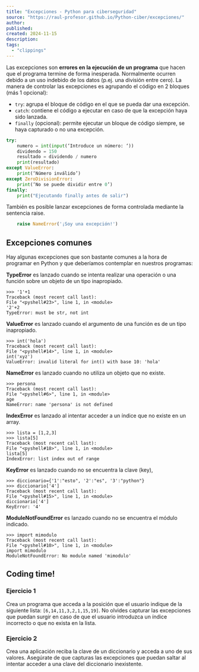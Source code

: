 ```yaml
---
title: "Excepciones - Python para ciberseguridad"
source: "https://raul-profesor.github.io/Python-ciber/excepciones/"
author:
published:
created: 2024-11-15
description:
tags:
  - "clippings"
---
```

Las excepciones son **errores en la ejecución de un programa** que hacen que el programa termine de forma inesperada. Normalmente ocurren debido a un uso indebido de los datos (p.ej. una división entre cero). La manera de controlar las excepciones es agrupando el código en 2 bloques (más 1 opcional):

- `try`: agrupa el bloque de código en el que se pueda dar una excepción.
- `catch`: contiene el código a ejecutar en caso de que la excepción haya sido lanzada.
- `finally` (opcional): permite ejecutar un bloque de código siempre, se haya capturado o no una excepción.

```python
try:
    numero = int(input(‘Introduce un número: ‘))
    dividendo = 150
    resultado = dividendo / numero
    print(resultado)
except ValueError:
    print(‘Número inválido’)
except ZeroDivisionError:
    print(‘No se puede dividir entre 0’)
finally:
    print("Ejecutando finally antes de salir")
```

También es posible lanzar excepciones de forma controlada mediante la sentencia raise.

```python
    raise NameError('¡Soy una excepción!')
```

## Excepciones comunes

Hay algunas excepciones que son bastante comunes a la hora de programar en Python y que deberíamos contemplar en nuestros programas:

**TypeError** es lanzado cuando se intenta realizar una operación o una función sobre un objeto de un tipo inapropiado.

```
>>> '1'+1  
Traceback (most recent call last):  
File "<pyshell#23>", line 1, in <module>  
'2'+2  
TypeError: must be str, not int
```

**ValueError** es lanzado cuando el argumento de una función es de un tipo inapropiado.

```
>>> int('hola')  
Traceback (most recent call last):  
File "<pyshell#14>", line 1, in <module>  
int('xyz')  
ValueError: invalid literal for int() with base 10: 'hola'
```

**NameError** es lanzado cuando no utiliza un objeto que no existe.

```
>>> persona  
Traceback (most recent call last):  
File "<pyshell#6>", line 1, in <module>  
age  
NameError: name 'persona' is not defined
```

**IndexError** es lanzado al intentar acceder a un índice que no existe en un array.

```
>>> lista = [1,2,3]  
>>> lista[5]  
Traceback (most recent call last):  
File "<pyshell#18>", line 1, in <module>  
lista[5]  
IndexError: list index out of range
```

**KeyError** es lanzado cuando no se encuentra la clave (key),

```
>>> diccionario={'1':"esto", '2':"es", '3':"python"}  
>>> diccionario['4']  
Traceback (most recent call last):  
File "<pyshell#15>", line 1, in <module>  
diccionario['4']  
KeyError: '4'
```

**ModuleNotFoundError** es lanzado cuando no se encuentra el módulo indicado.

```
>>> import mimodulo  
Traceback (most recent call last):  
File "<pyshell#10>", line 1, in <module>  
import mimodulo  
ModuleNotFoundError: No module named 'mimodulo'
```

## Coding time!

### Ejercicio 1

Crea un programa que acceda a la posición que el usuario indique de la siguiente lista: `[6,14,11,3,2,1,15,19]`. No olvides capturar las excepciones que puedan surgir en caso de que el usuario introduzca un índice incorrecto o que no exista en la lista.

### Ejercicio 2

Crea una aplicación reciba la clave de un diccionario y acceda a uno de sus valores. Asegúrate de que capturas las excepciones que puedan saltar al intentar acceder a una clave del diccionario inexistente.